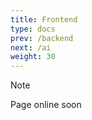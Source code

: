 ```yaml
---
title: Frontend
type: docs
prev: /backend
next: /ai
weight: 30
---
```


> [!NOTE]
> Page online soon